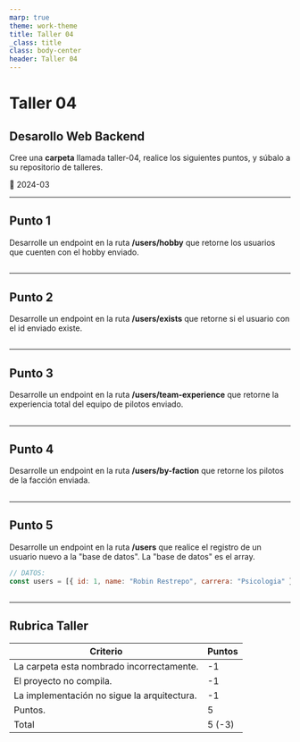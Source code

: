 ```yaml
---
marp: true
theme: work-theme
title: Taller 04
_class: title
class: body-center
header: Taller 04
---
```


<style>
    p:nth-child(4) {
        text-align: center;
        font-size: 0.8rem;
        color: rgba(var(--text-color), 0.6);
    }
</style>

# Taller 04

## Desarollo Web Backend

Cree una **carpeta** llamada taller-04, realice los siguientes puntos, y súbalo a su repositorio de talleres.

:pencil: 2024-03

---

## Punto 1

Desarrolle un endpoint en la ruta **/users/hobby** que retorne los usuarios que cuenten con el hobby enviado.

##

---

## Punto 2

Desarrolle un endpoint en la ruta **/users/exists** que retorne si el usuario con el id enviado existe.

##

---

## Punto 3

Desarrolle un endpoint en la ruta **/users/team-experience** que retorne la experiencia total del equipo de pilotos enviado.

##

---

## Punto 4

Desarrolle un endpoint en la ruta **/users/by-faction** que retorne los pilotos de la facción enviada.

##

---

## Punto 5

Desarrolle un endpoint en la ruta **/users** que realice el registro de un usuario nuevo a la "base de datos". La "base de datos" es el array.

```js
// DATOS:
const users = [{ id: 1, name: "Robin Restrepo", carrera: "Psicologia" }];
```

##

---

## Rubrica Taller

| Criterio                                    | Puntos |
| ------------------------------------------- | ------ |
| La carpeta esta nombrado incorrectamente.   | -1     |
| El proyecto no compila.                     | -1     |
| La implementación no sigue la arquitectura. | -1     |
| Puntos.                                     | 5      |
| Total                                       | 5 (-3) |

##
